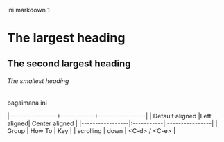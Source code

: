 ini markdown 1
# The largest heading
## The second largest heading
###### The smallest heading
bagaimana ini

|-----------------+------------+-----------------|
| Default aligned |Left aligned| Center aligned  |
|-----------------|:-----------|:----------------|
| Group | How To | Key |
| scrolling | down | \<C-d\> / \<C-e\> |
